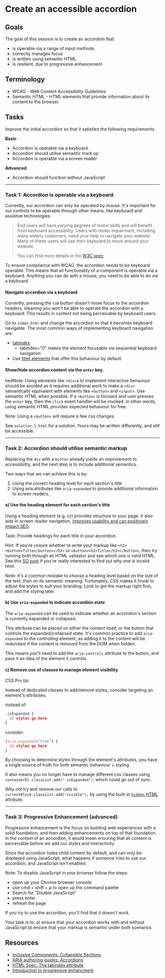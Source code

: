 # Create an accessible accordion

## Goals

The goal of this session is to create an accordion that:

- is operable via a range of input methods
- correctly manages focus
- is written using semantic HTML
- is resilient, due to progressive enhancement

## Terminology

- WCAG - Web Content Accessibility Guidelines
- Semantic HTML - HTML elements that provide information about its content to the browser.

## Tasks

Improve the initial accordion so that it satisfies the following requirements.

**Basic**

- Accordion is operable via a keyboard
- Accordion should utilise semantic mark up
- Accordion is operable via a screen reader

**Advanced**

- Accordion should function without JavaScript

---

### Task 1: Accordion is operable via a keyboard

Currently, our accordion can only be operated by mouse. It's important for our controls to be operable through other means, like keyboard and assistive technologies.

> End users will have varying degrees of motor skills and will benefit from keyboard accessibility. Users with motor impairment, including many elderly customers, need your help to navigate your website. Many of these users will use their keyboard to move around your website.
>
> You can find more details in the [W3C spec](https://www.w3.org/TR/WCAG20/#keyboard-operation-keyboard-operable)

To ensure compliance with WCAG, the accordion needs to be keyboard operable. This means that all functionality of a component is operable via a keyboard. Anything you can do with a mouse, you need to be able to do via a keyboard.

#### Navigate accordion via a keyboard

Currently, pressing the `tab` button doesn't move focus to the accordion headers, meaning you won't be able to operate the accordion with a keyboard. This results in content not being perceivable by keyboard users.

Go to `index.html` and change the accordion so that it becomes keyboard navigable. The most common ways of implementing keyboard navigation are:

- [tabindex](https://developer.mozilla.org/en-US/docs/Web/HTML/Global_attributes/tabindex)
  - tabindex="0" makes the element focusable via sequential keyboard navigation
- Use [html elements](https://html.spec.whatwg.org/multipage/interaction.html#the-tabindex-attribute) that offer this behaviour by default

#### Show/hide accordion content via the `enter` key.

hedNote: Using elements like `<div>`s to implement interactive behaviour should be avoided as it requires additional work to make a `<div>` semantically equivalent with elements like `<button>` and `<input>`. Use semantic HTML when possible. If a `<button>` is focused and user presses the `enter` key, then the `click` event handler will be invoked. In other words, using semantic HTML provides expected behaviour for free.

Note: Using a `<button>` will require a few css changes.

See `solution-1.html` for a solution. Yours may be written differently, and still be accessible.

---

### Task 2: Accordion should utilise semantic markup

Replacing the `div` with a `button` already yields an improvement to accessibility, and the next step is to include additional semantics.

Two ways that we can achieve this is by:

1. Using the correct heading level for each section's title
2. Using aria attributes like `aria-expanded` to provide additional information to screen readers.

#### a) Use the heading element for each section's title

Using a heading element (e.g. `h2`) provides structure to your page. It also aids in screen reader navigation, [improves usability and can positiviely impact SEO](https://yoast.com/text-structure-important-seo/).

Task: Provide headings for each title in your accordion.

Hint: If you're unsure whether to write your markup like `<h2><button>Title</button></h2>` or `<button><h2>Title</h2></button>`, then try running both through an HTML validator and see which one is valid HTML. See this [SO post](https://stackoverflow.com/a/26002450) if you're really interested to find out why one is invalid html.

Note: It's a common mistake to choose a heading level based on the size of the text, than on its semantic meaning. Fortunately, CSS makes it trivial to adjust the styles to suit your branding. Look to get the markup right first, and add the styling later.

#### b) Use `aria-expanded` to indicate accordion state

The `aria-expanded` can be used to indicate whether an accordion's section is currently expanded or collapsed.

This attribute can be placed on either the content itself, or the button that controls the expanded/collapsed state. It's common practice to add `aria-expanded` to the controlling element, as adding it to the content will be redundant if the content is removed from the DOM when hidden.

This means you'll need to add the `aria-controls` attribute to the button, and pass it an idea of the element it controls.

#### c) Remove use of classes to manage element visibility

CSS Pro tip:

Instead of dedicated classes to add/remove styles, consider targeting an element's attributes.

instead of:

```css
.isExpanded {
  // styles go here
}
```

consider:

```css
[aria-expanded="true"] {
  // styles go here
}
```

By choosing to determine styles through the element's attributes, you have a single source of truth for both semantic behaviour + styling.

It also means you no longer have to manage different css classes using `containerEl.classList.add(".isExpanded")`, which could go out of sync.

Why not try and remove our calls to `currentBlock.classList.add("visible");` by using the built-in [`hidden` HTML](https://html.spec.whatwg.org/multipage/interaction.html#the-hidden-attribute) attribute.

---

### Task 3: Progressive Enhancement (advanced)

Progressive enhancement is the focus on building web experiences with a solid foundation, and then adding enhancements on top of that foundation. In the context of an accordion, it would mean ensuring that all content is perceivable before we add our styles and interactivity.

Since the accordion hides child content by default, and can only be displayed using JavaScript, what happens if someone tries to use our accordion, and JavaScript isn't enabled.

Note: To disable JavaScript in your browser follow the steps:

- open up your Chrome browser console
- use cmd + shift + p to open up the command palette
- Search for "Disable JavaScript"
- press enter
- refresh the page

If you try to use the accordion, you'll find that it doesn't work.

Your task is to:
a) ensure that your accordion works with and without JavaScript
b) ensure that your markup is semantic under both scenarios

## Resources

- [Inclusive Components: Collapsible Sections](https://inclusive-components.design/collapsible-sections/)
- [ARIA authoring guides: Accordions](https://www.w3.org/TR/wai-aria-practices-1.1/examples/accordion/accordion.html)
- [HTML Spec: The tabindex attribute](https://html.spec.whatwg.org/multipage/interaction.html#the-tabindex-attribute)
- [Introduction to progressive enhancment](https://www.smashingmagazine.com/2009/04/progressive-enhancement-what-it-is-and-how-to-use-it/)
